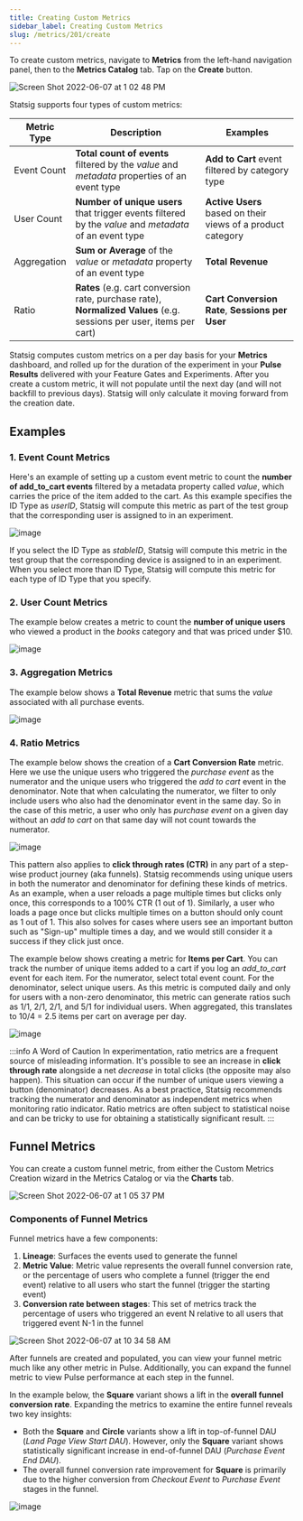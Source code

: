 ```yaml
---
title: Creating Custom Metrics
sidebar_label: Creating Custom Metrics
slug: /metrics/201/create
---
```



To create custom metrics, navigate to **Metrics** from the left-hand navigation panel, then to the **Metrics Catalog** tab. Tap on the **Create** button. 

![Screen Shot 2022-06-07 at 1 02 48 PM](https://user-images.githubusercontent.com/101903926/172471990-b0a0c3a8-f017-4166-9095-6a981af7cc87.png)

Statsig supports four types of custom metrics:

| Metric Type | Description | Examples |
|-------------|-----------------------|---------|
| Event Count | **Total count of events** filtered by the _value_ and _metadata_ properties of an event type | **Add to Cart** event filtered by category type |
| User Count |  **Number of unique users** that trigger events filtered by the _value_ and _metadata_ of an event type| **Active Users** based on their views of a product category |
| Aggregation       | **Sum or Average** of the _value_ or _metadata_ property of an event type  | **Total Revenue** |
| Ratio  | **Rates** (e.g. cart conversion rate, purchase rate),  **Normalized Values** (e.g. sessions per user, items per cart) | **Cart Conversion Rate**, **Sessions per User** |

Statsig computes custom metrics on a per day basis for your **Metrics** dashboard, and rolled up for the duration of the experiment in your **Pulse Results** delivered with your Feature Gates and Experiments.  After you create a custom metric, it will not populate until the next day (and will not backfill to previous days). Statsig will only calculate it moving forward from the creation date.

## Examples

### 1. Event Count Metrics
Here's an example of setting up a custom event metric to count the **number of add_to_cart events** filtered by a metadata property called _value_, which carries the price of the item added to the cart. As this example specifies the ID Type as _userID_, Statsig will compute this metric as part of the test group that the corresponding user is assigned to in an experiment. 

![image](https://user-images.githubusercontent.com/1315028/160023689-927c4343-37fd-4f7e-a6e5-30d684b71e10.png)

If you select the ID Type as _stableID_, Statsig will compute this metric in the test group that the corresponding device is assigned to in an experiment. When you select more than ID Type, Statsig will compute this metric for each type of ID Type that you specify.  

### 2. User Count Metrics 
The example below creates a metric to count the **number of unique users** who viewed a product in the _books_ category and that was priced under $10.

![image](https://user-images.githubusercontent.com/1315028/160025339-5f9d7e29-5a39-4689-8954-5ba819d9d609.png)


### 3. Aggregation Metrics
The example below shows a **Total Revenue** metric that sums the _value_ associated with all purchase events. 

![image](https://user-images.githubusercontent.com/1315028/160025808-b84b45c5-9817-4fb9-8bd2-fe9fbd25b66a.png)

### 4. Ratio Metrics
The example below shows the creation of a **Cart Conversion Rate** metric. Here we use the unique users who triggered the _purchase event_ as the numerator and the unique users who triggered the _add to cart_ event in the denominator. Note that when calculating the numerator, we filter to only include users who also had the denominator event in the same day. So in the case of this metric, a user who only has _purchase event_ on a given day without an _add to cart_ on that same day will not count towards the numerator.

![image](https://user-images.githubusercontent.com/1315028/160025540-550bbee3-cfbd-4fc0-9a46-5db4f2e09c5e.png)

This pattern also applies to **click through rates (CTR)** in any part of a step-wise product journey (aka funnels). Statsig recommends using unique users in both the numerator and denominator for defining these kinds of metrics. As an example, when a user reloads a page multiple times but clicks only once, this corresponds to a 100% CTR (1 out of 1). Similarly, a user who loads a page once but clicks multiple times on a button should only count as 1 out of 1. This also solves for cases where users see an important button such as "Sign-up" multiple times a day, and we would still consider it a success if they click just once.

The example below shows creating a metric for **Items per Cart**. You can track the number of unique items added to a cart if you log an _add_to_cart_ event for each item. For the numerator, select total event count. For the denominator, select unique users. As this metric is computed daily and only for users with a non-zero denominator, this metric can generate ratios such as 1/1, 2/1, 2/1, and 5/1 for individual users. When aggregated, this translates to 10/4 = 2.5 items per cart on average per day.

![image](https://user-images.githubusercontent.com/1315028/160026924-165df332-53fe-4faa-a40c-3d5872fa2f8b.png)

:::info A Word of Caution
In experimentation, ratio metrics are a frequent source of misleading information. It's possible to see an increase in **click through rate** alongside a net _decrease_ in total clicks (the opposite may also happen). This situation can occur if the number of unique users viewing a button (denominator) decreases. As a best practice, Statsig recommends tracking the numerator and denominator as independent metrics when monitoring ratio indicator. Ratio metrics are often subject to statistical noise and can be tricky to use for obtaining a statistically significant result.
:::

## Funnel Metrics

You can create a custom funnel metric, from either the Custom Metrics Creation wizard in the Metrics Catalog or via the **Charts** tab. 

![Screen Shot 2022-06-07 at 1 05 37 PM](https://user-images.githubusercontent.com/101903926/172472515-c94b264c-85a6-4b78-bf12-769585e4880d.png)

### Components of Funnel Metrics
Funnel metrics have a few components:
1. **Lineage**: Surfaces the events used to generate the funnel 
2. **Metric Value**: Metric value represents the overall funnel conversion rate, or the percentage of users who complete a funnel (trigger the end event) relative to all users who start the funnel (trigger the starting event)
3. **Conversion rate between stages**: This set of metrics track the percentage of users who triggered an event N relative to all users that triggered event N-1 in the funnel

![Screen Shot 2022-06-07 at 10 34 58 AM](https://user-images.githubusercontent.com/101903926/172446711-5511e394-b353-4d38-97f1-1b681b67042b.png)

After funnels are created and populated, you can view your funnel metric much like any other metric in Pulse. Additionally, you can expand the funnel metric to view Pulse performance at each step in the funnel. 

In the example below, the **Square** variant shows a lift in the **overall funnel conversion rate**. Expanding the metrics to examine the entire funnel reveals two key insights:
* Both the **Square** and **Circle** variants show a lift in top-of-funnel DAU (_Land Page View Start DAU_). However, only the **Square** variant shows statistically significant increase in end-of-funnel DAU (_Purchase Event End DAU_).
* The overall funnel conversion rate improvement for **Square** is primarily due to the higher conversion from _Checkout Event_ to _Purchase Event_ stages in the funnel.  

![image](https://user-images.githubusercontent.com/90343952/148440643-8e8a24bd-934d-4100-a15a-abcbcc4bb11c.png)
